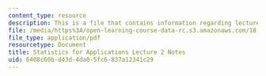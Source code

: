 ```yaml
---
content_type: resource
description: This is a file that contains information regarding lecture 2 notes.
file: /media/https%3A/open-learning-course-data-rc.s3.amazonaws.com/18-443-statistics-for-applications-spring-2015/6408c60bd43d4da05fc6837a12341c29_MIT18_443S15_LEC2.pdf
file_type: application/pdf
resourcetype: Document
title: Statistics for Applications Lecture 2 Notes
uid: 6408c60b-d43d-4da0-5fc6-837a12341c29
---
```


